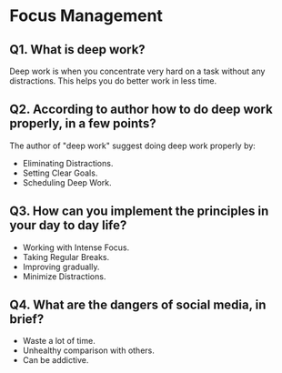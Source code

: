 # Focus Management

## Q1. What is deep work?
  Deep work is when you concentrate very hard on a task without any distractions.
  This helps you do better work in less time.

## Q2. According to author how to do deep work properly, in a few points?
  The author of "deep work" suggest doing deep work properly by:
   - Eliminating Distractions.
   - Setting Clear Goals.
   - Scheduling Deep Work.
   

## Q3. How can you implement the principles in your day to day life?
   - Working with Intense Focus.
   - Taking Regular Breaks.
   - Improving gradually.
   - Minimize Distractions.

## Q4. What are the dangers of social media, in brief?
   - Waste a lot of time.
   - Unhealthy comparison with others.
   - Can be addictive.
